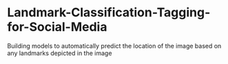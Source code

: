 # Landmark-Classification-Tagging-for-Social-Media
Building models to automatically predict the location of the image based on any landmarks depicted in the image
